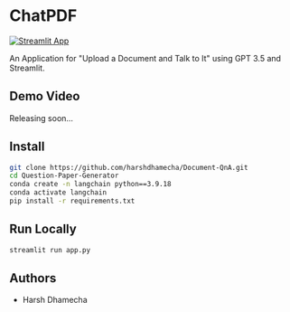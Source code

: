 # ChatPDF
[![Streamlit App](https://static.streamlit.io/badges/streamlit_badge_black_white.svg)](https://document-qna.streamlit.app/)

An Application for "Upload a Document and Talk to It" using GPT 3.5 and Streamlit. 

## Demo Video
Releasing soon...

## Install
```bash
git clone https://github.com/harshdhamecha/Document-QnA.git
cd Question-Paper-Generator
conda create -n langchain python==3.9.18
conda activate langchain
pip install -r requirements.txt
```

## Run Locally
```bash
streamlit run app.py
```

## Authors
- Harsh Dhamecha
